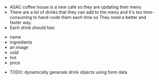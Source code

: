- ASAC coffee house is a new cafe so they are updating their menu
- There are a lot of drinks that they can add to the menu and it's too time-consuming to hand-code them each time so They need a better and faster way.
- Each drink should has:

* name
* ingredients
* an image
* cold
* hot
* price

- TODO: dynamically generate drink objects using form data
